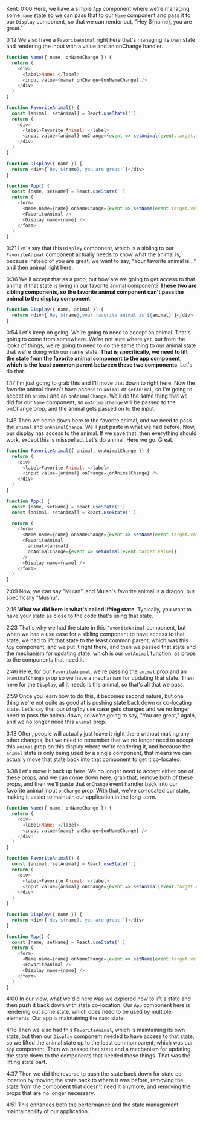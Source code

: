 Kent: 0:00 Here, we have a simple `App` component where we're managing some `name` state so we can pass that to our `Name` component and pass it to our `Display` component, so that we can render out, "Hey \${name}, you are great."

0:12 We also have a `FavoriteAnimal` right here that's managing its own state and rendering the input with a value and an onChange handler.

```js
function Name({ name, onNameChange }) {
  return (
    <div>
      <label>Name: </label>
      <input value={name} onChange={onNameChange} />
    </div>
  )
}

function FavoriteAnimal() {
  const [animal, setAnimal] = React.useState('')
  return (
    <div>
      <label>Favorite Animal: </label>
      <input value={animal} onChange={event => setAnimal(event.target.value)} />
    </div>
  )
}

function Display({ name }) {
  return <div>{`Hey ${name}, you are great!`}</div>
}

function App() {
  const [name, setName] = React.useState('')
  return (
    <form>
      <Name name={name} onNameChange={event => setName(event.target.value)} />
      <FavoriteAnimal />
      <Display name={name} />
    </form>
  )
}
```

0:21 Let's say that this `Display` component, which is a sibling to our `FavoriteAnimal` component actually needs to know what the animal is, because instead of you are great, we want to say, "Your favorite animal is..." and then animal right here.

0:36 We'll accept that as a prop, but how are we going to get access to that animal if that state is living in our favorite animal component? **These two are sibling components, so the favorite animal component can't pass the animal to the display component**.

```js
function Display({ name, animal }) {
  return <div>{`Hey ${name},your favorite animal is ${animal}`}</div>
}
```

0:54 Let's keep on going. We're going to need to accept an animal. That's going to come from somewhere. We're not sure where yet, but from the looks of things, we're going to need to do the same thing to our animal state that we're doing with our name state. **That is specifically, we need to lift the state from the favorite animal component to the app component, which is the least common parent between these two components**. Let's do that.

1:17 I'm just going to grab this and I'll move that down to right here. Now the favorite animal doesn't have access to `animal` or `setAnimal`, so I'm going to accept an `animal` and an `onAnimalChange`. We'll do the same thing that we did for our `Name` component, so `onAnimalChange` will be passed to the onChange prop, and the animal gets passed on to the input.

1:46 Then we come down here to the favorite animal, and we need to pass the `animal` and `onAnimalChange`. We'll just paste in what we had before. Now, our display has access to the animal. If we save that, then everything should work, except this is misspelled. Let's do animal. Here we go. Great.

```js
function FavoriteAnimal({ animal, onAnimalChange }) {
  return (
    <div>
      <label>Favorite Animal: </label>
      <input value={animal} onChange={onAnimalChange} />
    </div>
  )
}

function App() {
  const [name, setName] = React.useState('')
  const [animal, setAnimal] = React.useState('')

  return (
    <form>
      <Name name={name} onNameChange={event => setName(event.target.value)} />
      <FavoriteAnimal
        animal={animal}
        onAnimalChange={event => setAnimal(event.target.value)}
      />
      <Display name={name} />
    </form>
  )
}
```

2:09 Now, we can say "Mulan", and Mulan's favorite animal is a dragon, but specifically "Mushu".

2:16 **What we did here is what's called lifting state**. Typically, you want to have your state as close to the code that's using that state.

2:23 That's why we had the state in this `FavoriteAnimal` component, but when we had a use case for a sibling component to have access to that state, we had to lift that state to the least common parent, which was this `App` component, and we put it right there, and then we passed that state and the mechanism for updating state, which is our `setAnimal` function, as props to the components that need it.

2:46 Here, for our `FavoriteAnimal`, we're passing the `animal` prop and an `onAnimalChange` prop so we have a mechanism for updating that state. Then here for the `Display`, all it needs is the animal, so that's all that we pass.

2:59 Once you learn how to do this, it becomes second nature, but one thing we're not quite as good at is pushing state back down or co-locating state. Let's say that our `Display` use case gets changed and we no longer need to pass the animal down, so we're going to say, "You are great," again, and we no longer need this `animal` prop.

3:18 Often, people will actually just leave it right there without making any other changes, but we need to remember that we no longer need to accept this `animal` prop on this display where we're rendering it, and because the `animal` state is only being used by a single component, that means we can actually move that state back into that component to get it co-located.

3:38 Let's move it back up here. We no longer need to accept either one of these props, and we can come down here, grab that, remove both of these props, and then we'll paste that `onChange` event handler back into our favorite animal input `onChange` prop. With that, we've co-located our state, making it easier to maintain our application in the long-term.

```js
function Name({ name, onNameChange }) {
  return (
    <div>
      <label>Name: </label>
      <input value={name} onChange={onNameChange} />
    </div>
  )
}

function FavoriteAnimal() {
  const [animal, setAnimal] = React.useState('')
  return (
    <div>
      <label>Favorite Animal: </label>
      <input value={animal} onChange={event => setAnimal(event.target.value)} />
    </div>
  )
}

function Display({ name }) {
  return <div>{`Hey ${name}, you are great!`}</div>
}

function App() {
  const [name, setName] = React.useState('')
  return (
    <form>
      <Name name={name} onNameChange={event => setName(event.target.value)} />
      <FavoriteAnimal />
      <Display name={name} />
    </form>
  )
}
```

4:00 In our view, what we did here was we explored how to lift a state and then push it back down with state co-location. Our `App` component here is rendering out some state, which does need to be used by multiple elements. Our app is maintaining the `name` state.

4:16 Then we also had this `FavoriteAnimal`, which is maintaining its own state, but then our `Display` component needed to have access to that state, so we lifted the animal state up to the least common parent, which was our `App` component. Then we passed that state and a mechanism for updating the state down to the components that needed those things. That was the lifting state part.

4:37 Then we did the reverse to push the state back down for state co-location by moving the state back to where it was before, removing the state from the component that doesn't need it anymore, and removing the props that are no longer necessary.

4:51 This enhances both the performance and the state management maintainability of our application.
